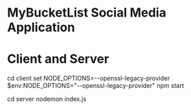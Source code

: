 # MyBucketList Social Media Application

# Client and Server
cd client
set NODE_OPTIONS=--openssl-legacy-provider
$env:NODE_OPTIONS="--openssl-legacy-provider"
npm start

cd server
nodemon index.js

